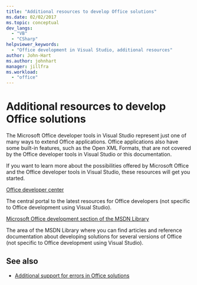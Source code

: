 ```yaml
---
title: "Additional resources to develop Office solutions"
ms.date: 02/02/2017
ms.topic: conceptual
dev_langs:
  - "VB"
  - "CSharp"
helpviewer_keywords:
  - "Office development in Visual Studio, additional resources"
author: John-Hart
ms.author: johnhart
manager: jillfra
ms.workload:
  - "office"
---
```

# Additional resources to develop Office solutions
  The Microsoft Office developer tools in Visual Studio represent just one of many ways to extend Office applications. Office applications also have some built-in features, such as the Open XML Formats, that are not covered by the Office developer tools in Visual Studio or this documentation.

 If you want to learn more about the possibilities offered by Microsoft Office and the Office developer tools in Visual Studio, these resources will get you started.

[Office developer center](https://developer.microsoft.com/office/docs)

The central portal to the latest resources for Office developers (not specific to Office development using Visual Studio).

[Microsoft Office development section of the MSDN Library](/previous-versions/office/office-12/bb726434(v=office.12))

The area of the MSDN Library where you can find articles and reference documentation about developing solutions for several versions of Office (not specific to Office development using Visual Studio).

## See also
- [Additional support for errors in Office solutions](../vsto/additional-support-for-errors-in-office-solutions.md)
